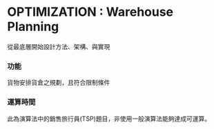 # OPTIMIZATION : Warehouse Planning
從最底層開始設計方法、架構、與實現

### 功能
貨物安排貨倉之規劃，且符合限制條件

### 運算時間
此為演算法中的銷售旅行員(TSP)題目，非使用一般演算法能夠達成可運算。


